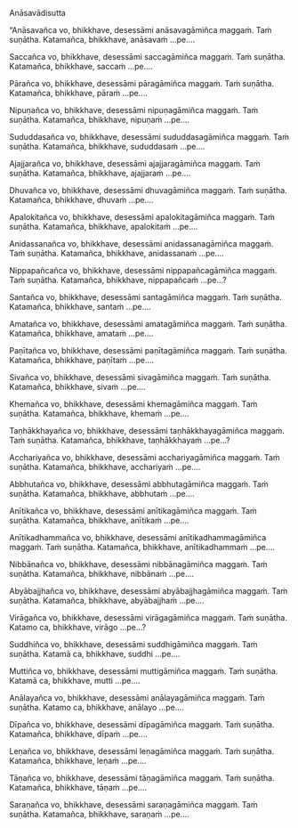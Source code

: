 Anāsavādisutta

“Anāsavañca vo, bhikkhave, desessāmi anāsavagāmiñca maggaṁ. Taṁ suṇātha. Katamañca, bhikkhave, anāsavaṁ …pe….

Saccañca vo, bhikkhave, desessāmi saccagāmiñca maggaṁ. Taṁ suṇātha. Katamañca, bhikkhave, saccaṁ …pe….

Pārañca vo, bhikkhave, desessāmi pāragāmiñca maggaṁ. Taṁ suṇātha. Katamañca, bhikkhave, pāraṁ …pe….

Nipuṇañca vo, bhikkhave, desessāmi nipuṇagāmiñca maggaṁ. Taṁ suṇātha. Katamañca, bhikkhave, nipuṇaṁ …pe….

Sududdasañca vo, bhikkhave, desessāmi sududdasagāmiñca maggaṁ. Taṁ suṇātha. Katamañca, bhikkhave, sududdasaṁ …pe….

Ajajjarañca vo, bhikkhave, desessāmi ajajjaragāmiñca maggaṁ. Taṁ suṇātha. Katamañca, bhikkhave, ajajjaraṁ …pe….

Dhuvañca vo, bhikkhave, desessāmi dhuvagāmiñca maggaṁ. Taṁ suṇātha. Katamañca, bhikkhave, dhuvaṁ …pe….

Apalokitañca vo, bhikkhave, desessāmi apalokitagāmiñca maggaṁ. Taṁ suṇātha. Katamañca, bhikkhave, apalokitaṁ …pe….

Anidassanañca vo, bhikkhave, desessāmi anidassanagāmiñca maggaṁ. Taṁ suṇātha. Katamañca, bhikkhave, anidassanaṁ …pe….

Nippapañcañca vo, bhikkhave, desessāmi nippapañcagāmiñca maggaṁ. Taṁ suṇātha. Katamañca, bhikkhave, nippapañcaṁ …pe…?

Santañca vo, bhikkhave, desessāmi santagāmiñca maggaṁ. Taṁ suṇātha. Katamañca, bhikkhave, santaṁ …pe….

Amatañca vo, bhikkhave, desessāmi amatagāmiñca maggaṁ. Taṁ suṇātha. Katamañca, bhikkhave, amataṁ …pe….

Paṇītañca vo, bhikkhave, desessāmi paṇītagāmiñca maggaṁ. Taṁ suṇātha. Katamañca, bhikkhave, paṇītaṁ …pe….

Sivañca vo, bhikkhave, desessāmi sivagāmiñca maggaṁ. Taṁ suṇātha. Katamañca, bhikkhave, sivaṁ …pe….

Khemañca vo, bhikkhave, desessāmi khemagāmiñca maggaṁ. Taṁ suṇātha. Katamañca, bhikkhave, khemaṁ …pe….

Taṇhākkhayañca vo, bhikkhave, desessāmi taṇhākkhayagāmiñca maggaṁ. Taṁ suṇātha. Katamañca, bhikkhave, taṇhākkhayaṁ …pe…?

Acchariyañca vo, bhikkhave, desessāmi acchariyagāmiñca maggaṁ. Taṁ suṇātha. Katamañca, bhikkhave, acchariyaṁ …pe….

Abbhutañca vo, bhikkhave, desessāmi abbhutagāmiñca maggaṁ. Taṁ suṇātha. Katamañca, bhikkhave, abbhutaṁ …pe….

Anītikañca vo, bhikkhave, desessāmi anītikagāmiñca maggaṁ. Taṁ suṇātha. Katamañca, bhikkhave, anītikaṁ …pe….

Anītikadhammañca vo, bhikkhave, desessāmi anītikadhammagāmiñca maggaṁ. Taṁ suṇātha. Katamañca, bhikkhave, anītikadhammaṁ …pe….

Nibbānañca vo, bhikkhave, desessāmi nibbānagāmiñca maggaṁ. Taṁ suṇātha. Katamañca, bhikkhave, nibbānaṁ …pe….

Abyābajjhañca vo, bhikkhave, desessāmi abyābajjhagāmiñca maggaṁ. Taṁ suṇātha. Katamañca, bhikkhave, abyābajjhaṁ …pe….

Virāgañca vo, bhikkhave, desessāmi virāgagāmiñca maggaṁ. Taṁ suṇātha. Katamo ca, bhikkhave, virāgo …pe…?

Suddhiñca vo, bhikkhave, desessāmi suddhigāmiñca maggaṁ. Taṁ suṇātha. Katamā ca, bhikkhave, suddhi …pe….

Muttiñca vo, bhikkhave, desessāmi muttigāmiñca maggaṁ. Taṁ suṇātha. Katamā ca, bhikkhave, mutti …pe….

Anālayañca vo, bhikkhave, desessāmi anālayagāmiñca maggaṁ. Taṁ suṇātha. Katamo ca, bhikkhave, anālayo …pe….

Dīpañca vo, bhikkhave, desessāmi dīpagāmiñca maggaṁ. Taṁ suṇātha. Katamañca, bhikkhave, dīpaṁ …pe….

Leṇañca vo, bhikkhave, desessāmi leṇagāmiñca maggaṁ. Taṁ suṇātha. Katamañca, bhikkhave, leṇaṁ …pe….

Tāṇañca vo, bhikkhave, desessāmi tāṇagāmiñca maggaṁ. Taṁ suṇātha. Katamañca, bhikkhave, tāṇaṁ …pe….

Saraṇañca vo, bhikkhave, desessāmi saraṇagāmiñca maggaṁ. Taṁ suṇātha. Katamañca, bhikkhave, saraṇaṁ …pe….